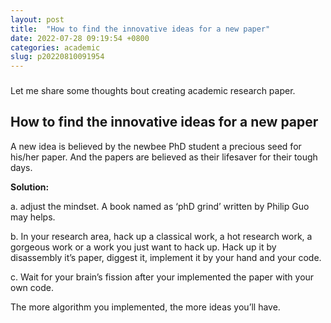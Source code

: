 ```yaml
---
layout: post
title:  "How to find the innovative ideas for a new paper"
date: 2022-07-28 09:19:54 +0800
categories: academic
slug: p20220810091954
---
```

### 

Let me share some thoughts bout creating academic research paper. 



## How to find the innovative ideas for a new paper

A new idea is believed by the newbee PhD  student a precious seed for his/her paper. And the papers are believed as their lifesaver for their tough days.



**Solution:** 

a. adjust the mindset. A book named as ‘phD grind’ written by Philip Guo may helps.

b. In your research area, hack up a classical work, a hot research work, a gorgeous work or a work you just want to hack up. Hack up it by disassembly it’s paper, diggest it, implement it by your hand and your code.

c. Wait for your brain’s fission after your implemented the paper with your own code.

The more algorithm you implemented, the more ideas you’ll have.



